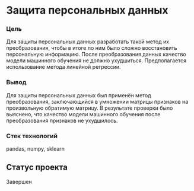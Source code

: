 # Защита персональных данных
### Цель
Для защиты персональных данных разработать такой метод их преобразования, чтобы в итоге по ним было сложно восстановить персональную информацию. После преобразования данных качество модели машинного обучения не должно ухудшиться. Предполагается использование метода линейной регрессии.
### Вывод
Для защиты персональных данных был применён метод преобразования, заключающийся в умножении матрицы признаков на произвольную обратимую матрицу. В результате проверки было выяснено, что качество модели машинного обучения после преобразования признаков не ухудшилось.
### Стек технологий
pandas, numpy, sklearn
## Статус проекта
Завершен
